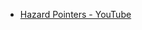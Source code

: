 - [Hazard Pointers - YouTube](https://www.youtube.com/playlist?list=PLqbS7AVVErFgO7RUIC6lhd0UekFMbjJzb)